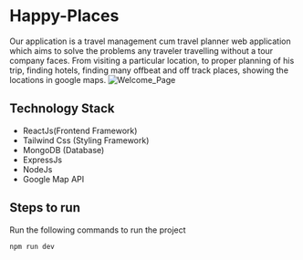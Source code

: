 # Happy-Places
Our application is a travel management cum travel planner web application which aims to solve the problems any traveler travelling without a tour company faces. From visiting a particular location, to proper planning of his trip, finding hotels, finding many offbeat and off track places, showing the locations in google maps.
![Welcome_Page](https://user-images.githubusercontent.com/60420648/141814534-c2505c82-3007-4ce2-a6d6-74b3421006b4.png)

## Technology Stack
* ReactJs(Frontend Framework)
* Tailwind Css (Styling Framework)
* MongoDB (Database)
* ExpressJs
* NodeJs
* Google Map API

## Steps to run

Run the following commands to run the project

```
npm run dev
```
